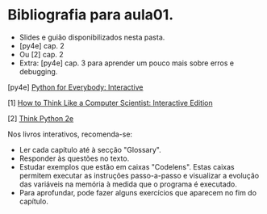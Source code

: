 # Bibliografia para aula01.

* Slides e guião disponibilizados nesta pasta.
* [py4e] cap. 2
* Ou [2] cap. 2
* Extra: [py4e] cap. 3 para aprender um pouco mais sobre erros e debugging.

[py4e] [Python for Everybody: Interactive](https://elearning.ua.pt/mod/lti/view.php?id=1137743)

[1] [How to Think Like a Computer Scientist: Interactive Edition](https://runestone.academy/runestone/static/thinkcspy/index.html)

[2] [Think Python 2e](http://greenteapress.com/wp/think-python-2e/)

Nos livros interativos, recomenda-se:

* Ler cada capítulo até à secção "Glossary".
* Responder às questões no texto.
* Estudar exemplos que estão em caixas "Codelens".
  Estas caixas permitem executar as instruções passo-a-passo e visualizar a
  evolução das variáveis na memória à medida que o programa é executado.
* Para aprofundar, pode fazer alguns exercícios que aparecem no fim do capítulo.

